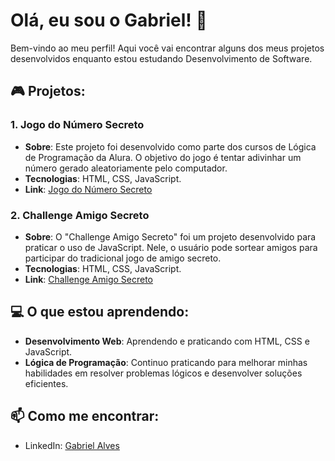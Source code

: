 # Olá, eu sou o Gabriel! 👋

Bem-vindo ao meu perfil! Aqui você vai encontrar alguns dos meus projetos desenvolvidos enquanto estou estudando Desenvolvimento de Software.

## 🎮 Projetos:

### 1. **Jogo do Número Secreto**
   - **Sobre**: Este projeto foi desenvolvido como parte dos cursos de Lógica de Programação da Alura. O objetivo do jogo é tentar adivinhar um número gerado aleatoriamente pelo computador.
   - **Tecnologias**: HTML, CSS, JavaScript.
   - **Link**: [Jogo do Número Secreto](https://jogo-do-numero-secreto-tau-gilt.vercel.app/)

### 2. **Challenge Amigo Secreto**
   - **Sobre**: O "Challenge Amigo Secreto" foi um projeto desenvolvido para praticar o uso de JavaScript. Nele, o usuário pode sortear amigos para participar do tradicional jogo de amigo secreto.
   - **Tecnologias**: HTML, CSS, JavaScript.
   - **Link**: [Challenge Amigo Secreto](https://challenge-amigo-secreto-lovat.vercel.app)

## 💻 O que estou aprendendo:
- **Desenvolvimento Web**: Aprendendo e praticando com HTML, CSS e JavaScript.
- **Lógica de Programação**: Continuo praticando para melhorar minhas habilidades em resolver problemas lógicos e desenvolver soluções eficientes.

## 📫 Como me encontrar:
- LinkedIn: [Gabriel Alves](https://www.linkedin.com/in/gabriel-alves-adm)
